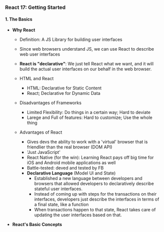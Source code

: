 ### React 17: Getting Started

#### 1. The Basics
  
  - **Why React**
    - Definition: A JS Library for building user interfaces
    - Since web browsers understand JS, we can use React to describe web user interfaces
    - **React is "declarative"**: We just tell React what we want, and it will build the actual user interfaces on our behalf in the web browser.
    - HTML and React
      - HTML: Declarative for Static Content
      - React; Declarative for Dynamic Data
    - Disadvantages of Frameworks
      - Limited Flexibility: Do things in a certain way; Hard to deviate
      - Larege and Full of features: Hard to customize; Use the whole thing
     
    - Advantages of React
      - Gives devs the ability to work with a 'virtual' browser that is friendlier than the real browser (DOM API)
      - 'Just JavaScript'
      - React Native (for the win): Learning React pays off big time for iOS and Android mobile applications as well
      - Battle-tested: deved and tested by FB
      - **Declarative Language** (Model UI and State)
        - Established a new language between developers and browsers that allowed developers to declaratively describe stateful user interfaces.
        - Instead of coming up with steps for the transactions on their interfaces, developers just describe the interfaces in terms of a final state, like a function
        - When transactions happen to that state, React takes care of updating the user interfaces based on that.
       
  - **React's Basic Concepts**
